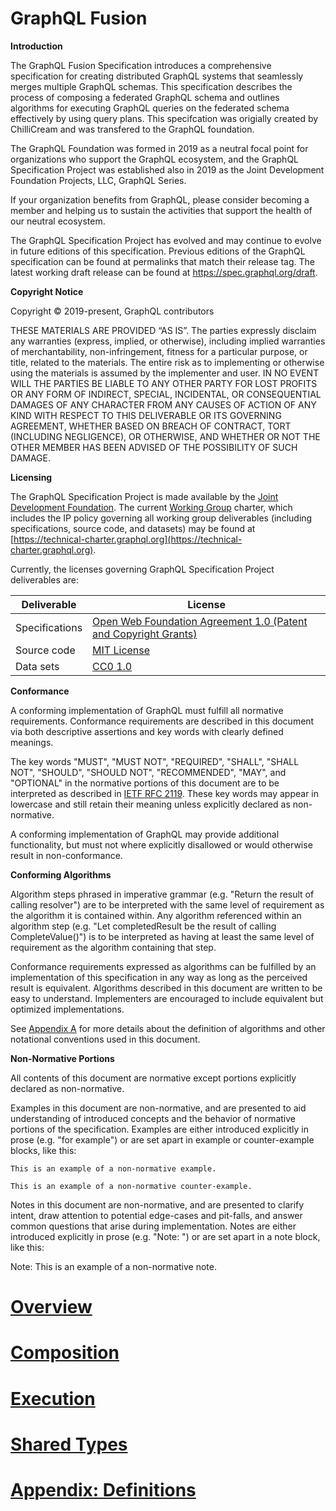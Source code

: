 # GraphQL Fusion

**Introduction**

The GraphQL Fusion Specification introduces a comprehensive specification for creating distributed GraphQL systems that seamlessly merges multiple GraphQL schemas. This specification describes the process of composing a federated GraphQL schema and outlines algorithms for executing GraphQL queries on the federated schema effectively by using query plans. This specifcation was origially created by ChilliCream and was transfered to the GraphQL foundation.

The GraphQL Foundation was formed in 2019 as a neutral focal point for organizations who support the GraphQL ecosystem, and the GraphQL Specification Project was established also in 2019 as the Joint Development Foundation Projects, LLC, GraphQL Series.

If your organization benefits from GraphQL, please consider becoming a member and helping us to sustain the activities that support the health of our neutral ecosystem.

The GraphQL Specification Project has evolved and may continue to evolve in future editions of this specification. Previous editions of the GraphQL specification can be found at permalinks that match their release tag. The latest working draft release can be found at https://spec.graphql.org/draft.

**Copyright Notice**

Copyright © 2019-present, GraphQL contributors

THESE MATERIALS ARE PROVIDED “AS IS”. The parties expressly disclaim any
warranties (express, implied, or otherwise), including implied warranties of
merchantability, non-infringement, fitness for a particular purpose, or title,
related to the materials. The entire risk as to implementing or otherwise using
the materials is assumed by the implementer and user. IN NO EVENT WILL THE
PARTIES BE LIABLE TO ANY OTHER PARTY FOR LOST PROFITS OR ANY FORM OF INDIRECT,
SPECIAL, INCIDENTAL, OR CONSEQUENTIAL DAMAGES OF ANY CHARACTER FROM ANY CAUSES
OF ACTION OF ANY KIND WITH RESPECT TO THIS DELIVERABLE OR ITS GOVERNING
AGREEMENT, WHETHER BASED ON BREACH OF CONTRACT, TORT (INCLUDING NEGLIGENCE), OR
OTHERWISE, AND WHETHER OR NOT THE OTHER MEMBER HAS BEEN ADVISED OF THE
POSSIBILITY OF SUCH DAMAGE.

**Licensing**

The GraphQL Specification Project is made available by the
[Joint Development Foundation](https://www.jointdevelopment.org/). The current
[Working Group](https://github.com/graphql/graphql-wg) charter, which includes
the IP policy governing all working group deliverables (including
specifications, source code, and datasets) may be found at
[https://technical-charter.graphql.org](https://technical-charter.graphql.org).

Currently, the licenses governing GraphQL Specification Project deliverables
are:

| Deliverable    | License                                                                                                                                                            |
| -------------- | ------------------------------------------------------------------------------------------------------------------------------------------------------------------ |
| Specifications | [Open Web Foundation Agreement 1.0 (Patent and Copyright Grants)](https://www.openwebfoundation.org/the-agreements/the-owf-1-0-agreements-granted-claims/owfa-1-0) |
| Source code    | [MIT License](https://opensource.org/licenses/MIT)                                                                                                                 |
| Data sets      | [CC0 1.0](https://creativecommons.org/publicdomain/zero/1.0/)                                                                                                      |

**Conformance**

A conforming implementation of GraphQL must fulfill all normative requirements.
Conformance requirements are described in this document via both descriptive
assertions and key words with clearly defined meanings.

The key words "MUST", "MUST NOT", "REQUIRED", "SHALL", "SHALL NOT", "SHOULD",
"SHOULD NOT", "RECOMMENDED", "MAY", and "OPTIONAL" in the normative portions of
this document are to be interpreted as described in
[IETF RFC 2119](https://tools.ietf.org/html/rfc2119). These key words may appear
in lowercase and still retain their meaning unless explicitly declared as
non-normative.

A conforming implementation of GraphQL may provide additional functionality, but
must not where explicitly disallowed or would otherwise result in
non-conformance.

**Conforming Algorithms**

Algorithm steps phrased in imperative grammar (e.g. "Return the result of
calling resolver") are to be interpreted with the same level of requirement as
the algorithm it is contained within. Any algorithm referenced within an
algorithm step (e.g. "Let completedResult be the result of calling
CompleteValue()") is to be interpreted as having at least the same level of
requirement as the algorithm containing that step.

Conformance requirements expressed as algorithms can be fulfilled by an
implementation of this specification in any way as long as the perceived result
is equivalent. Algorithms described in this document are written to be easy to
understand. Implementers are encouraged to include equivalent but optimized
implementations.

See [Appendix A](#sec-Appendix-Notation-Conventions) for more details about the
definition of algorithms and other notational conventions used in this document.

**Non-Normative Portions**

All contents of this document are normative except portions explicitly declared
as non-normative.

Examples in this document are non-normative, and are presented to aid
understanding of introduced concepts and the behavior of normative portions of
the specification. Examples are either introduced explicitly in prose (e.g. "for
example") or are set apart in example or counter-example blocks, like this:

```example
This is an example of a non-normative example.
```

```counter-example
This is an example of a non-normative counter-example.
```

Notes in this document are non-normative, and are presented to clarify intent,
draw attention to potential edge-cases and pit-falls, and answer common
questions that arise during implementation. Notes are either introduced
explicitly in prose (e.g. "Note: ") or are set apart in a note block, like this:

Note: This is an example of a non-normative note.

# [Overview](Section%201%20--%20Overview.md)

# [Composition](Section%202%20--%20Composition.md)

# [Execution](Section%203%20--%20Execution.md)

# [Shared Types](Section%204%20--%20Shared%20Types.md)

# [Appendix: Definitions](Appendix%20A%20--%20Definitions.md)

